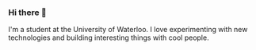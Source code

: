 ### Hi there 👋

I'm a student at the University of Waterloo. I love experimenting with new technologies and building interesting things with cool people.
